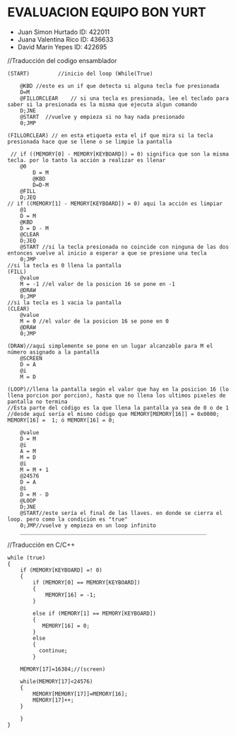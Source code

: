 # EVALUACION EQUIPO BON YURT

- Juan Simon Hurtado ID: 422011
- Juana Valentina Rico ID: 436633
- David Marin Yepes ID: 422695

//Traducción del codigo ensamblador

	(START)			//inicio del loop (While(True)
	
		@KBD //este es un if que detecta si alguna tecla fue presionada
		D=M
		@FILLORCLEAR	// si una tecla es presionada, lee el teclado para saber si la presionada es la misma que ejecuta algun comando
		D;JNE
		@START  //vuelve y empieza si no hay nada presionado
		0;JMP

	(FILLORCLEAR) // en esta etiqueta esta el if que mira si la tecla presionada hace que se llene o se limpie la pantalla
	  
	 // if ((MEMORY[0] - MEMORY[KEYBOARD]) = 0) significa que son la misma tecla. por lo tanto la acción a realizar es llenar
		@0
	        D = M
	        @KBD
	        D=D-M
		@FILL
		D;JEQ
	// if ((MEMORY[1] - MEMORY[KEYBOARD]) = 0) aqui la acción es limpiar
		@1
		D = M
		@KBD
		D = D - M
		@CLEAR
		D;JEQ
		@START //si la tecla presionada no coincide con ninguna de las dos entonces vuelve al inicio a esperar a que se presione una tecla
		0;JMP
	//si la tecla es 0 llena la pantalla
	(FILL)
		@value
		M = -1 //el valor de la posicion 16 se pone en -1
		@DRAW
		0;JMP
	//si la tecla es 1 vacia la pantalla
	(CLEAR)
		@value
		M = 0 //el valor de la posicion 16 se pone en 0
		@DRAW
		0;JMP

	(DRAW)//aquí simplemente se pone en un lugar alcanzable para M el número asignado a la pantalla
		@SCREEN
		D = A
		@i
		M = D
	
	(LOOP)//llena la pantalla según el valor que hay en la posicion 16 (lo llena porcion por porcion), hasta que no llena los ultimos pixeles de pantalla no termina
	//Esta parte del código es la que llena la pantalla ya sea de 0 o de 1
	//desde aquí sería el mismo código que MEMORY[MEMORY[16]] = 0x0000; MEMORY[16] =  1; ó MEMORY[16] = 0;
	
		@value
		D = M
		@i 
		A = M
		M = D
		@i 
		M = M + 1
		@24576
		D = A 
		@i
		D = M - D
		@LOOP
		D;JNE
		@START//este sería el final de las llaves. en donde se cierra el loop. pero como la condición es "true"
		0;JMP//vuelve y empieza en un loop infinito
		___________________________________________________________
		
		
	
//Traducción  en C/C++


	while (true)
	{
	    if (MEMORY[KEYBOARD] =! 0)
		{
			if (MEMORY[0] == MEMORY[KEYBOARD])
			{
			    MEMORY[16] = -1;
			}
			
			else if (MEMORY[1] == MEMORY[KEYBOARD])
			{
			   MEMORY[16] = 0;
			}
			else
			{
			  continue;
			}
			
		MEMORY[17]=16384;//(screen)	
		
		while(MEMORY[17]<24576)
		{
			MEMORY[MEMORY[17]]=MEMORY[16];
			MEMORY[17]++;
		}
		
		}
	}
